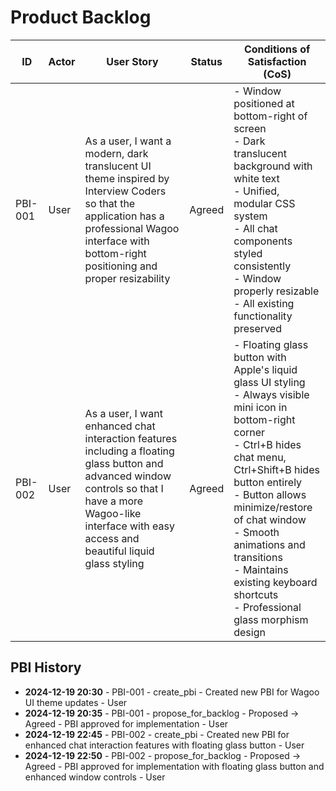 # Product Backlog

| ID | Actor | User Story | Status | Conditions of Satisfaction (CoS) |
|----|-------|------------|--------|-----------------------------------|
| PBI-001 | User | As a user, I want a modern, dark translucent UI theme inspired by Interview Coders so that the application has a professional Wagoo interface with bottom-right positioning and proper resizability | Agreed | - Window positioned at bottom-right of screen<br>- Dark translucent background with white text<br>- Unified, modular CSS system<br>- All chat components styled consistently<br>- Window properly resizable<br>- All existing functionality preserved |
| PBI-002 | User | As a user, I want enhanced chat interaction features including a floating glass button and advanced window controls so that I have a more Wagoo-like interface with easy access and beautiful liquid glass styling | Agreed | - Floating glass button with Apple's liquid glass UI styling<br>- Always visible mini icon in bottom-right corner<br>- Ctrl+B hides chat menu, Ctrl+Shift+B hides button entirely<br>- Button allows minimize/restore of chat window<br>- Smooth animations and transitions<br>- Maintains existing keyboard shortcuts<br>- Professional glass morphism design |

## PBI History

- **2024-12-19 20:30** - PBI-001 - create_pbi - Created new PBI for Wagoo UI theme updates - User
- **2024-12-19 20:35** - PBI-001 - propose_for_backlog - Proposed -> Agreed - PBI approved for implementation - User 
- **2024-12-19 22:45** - PBI-002 - create_pbi - Created new PBI for enhanced chat interaction features with floating glass button - User
- **2024-12-19 22:50** - PBI-002 - propose_for_backlog - Proposed -> Agreed - PBI approved for implementation with floating glass button and enhanced window controls - User